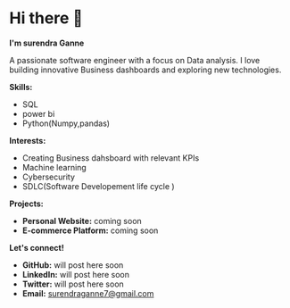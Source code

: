 # Hi there 👋

**I'm  surendra Ganne**

A passionate software engineer with a focus on Data analysis. I love building innovative Business dashboards and exploring new technologies.

**Skills:**
* SQL
* power bi
* Python(Numpy,pandas)

**Interests:**
* Creating  Business dahsboard with relevant KPIs
* Machine learning
* Cybersecurity
* SDLC(Software Developement  life cycle )

**Projects:**
* **Personal Website:**  coming soon
* **E-commerce Platform:** coming soon

**Let's connect!**
* **GitHub:** will post here soon
* **LinkedIn:** will post here soon
* **Twitter:** will post here soon
* **Email:** surendraganne7@gmail.com





